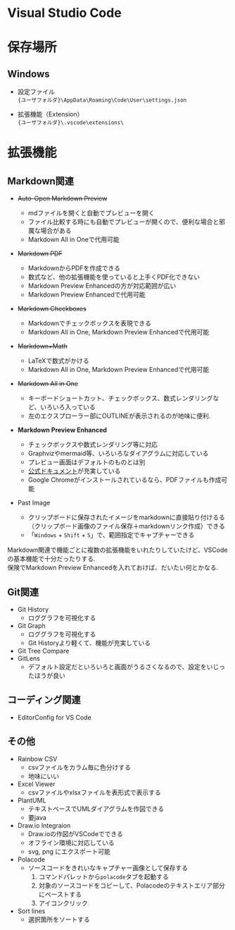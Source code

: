 # Visual Studio Code

# 保存場所

## Windows

- 設定ファイル  
    `{ユーザフォルダ}\AppData\Roaming\Code\User\settings.json`

- 拡張機能（Extension）  
    `{ユーザフォルダ}\.vscode\extensions\`


# 拡張機能

## Markdown関連

- ~~Auto-Open Markdown Preview~~
    - mdファイルを開くと自動でプレビューを開く
    - ファイル比較する時にも自動でプレビューが開くので、便利な場合と邪魔な場合がある
    - Markdown All in Oneで代用可能

- ~~Markdown PDF~~
    - MarkdownからPDFを作成できる
    - 数式など、他の拡張機能を使っていると上手くPDF化できない
    - Markdown Preview Enhancedの方が対応範囲が広い
    - Markdown Preview Enhancedで代用可能

- ~~Markdown Checkboxes~~
    - Markdownでチェックボックスを表現できる
    - Markdown All in One, Markdown Preview Enhancedで代用可能

- ~~Markdown+Math~~
    -  LaTeXで数式がかける
    -  Markdown All in One, Markdown Preview Enhancedで代用可能

- ~~Markdown All in One~~
    - キーボードショートカット、チェックボックス、数式レンダリングなど、いろいろ入っている
    - 左のエクスプローラー部にOUTLINEが表示されるのが地味に便利.

- **Markdown Preview Enhanced**
    - チェックボックスや数式レンダリング等に対応
    - Graphvizやmermaid等、いろいろなダイアグラムに対応している
    - プレビュー画面はデフォルトのものとは別
    - [公式ドキュメント](https://shd101wyy.github.io/markdown-preview-enhanced/#/)が充実している 
    - Google Chromeがインストールされているなら、PDFファイルも作成可能

- Past Image
    - クリップボードに保存されたイメージをmarkdownに直接貼り付けるる（クリップボード画像のファイル保存＋markdownリンク作成）できる
    - 「`Windows` + `Shift` + `S`」で、範囲指定でキャプチャーできる

Markdown関連で機能ごとに複数の拡張機能をいれたりしていたけど、VSCodeの基本機能で十分だったりする.  
保険でMarkdown Preview Enhancedを入れておけば、だいたい何とかなる.

## Git関連

- Git History
    - ロググラフを可視化する
- Git Graph
    - ロググラフを可視化する
    - Git Historyより軽くて、機能が充実している
- Git Tree Compare
- GitLens
    - デフォルト設定だといろいろと画面がうるさくなるので、設定をいじったほうが良い

## コーディング関連

- EditorConfig for VS Code

## その他

- Rainbow CSV
    - csvファイルをカラム毎に色分けする
    - 地味にいい
- Excel Viewer
    - csvファイルやxlsxファイルを表形式で表示する
- PlantUML
    - テキストベースでUMLダイアグラムを作図できる
    - 要java
- Draw.io Integraion
    - Draw.ioの作図がVSCodeでできる
    - オフライン環境に対応している
    - svg, png にエクスポート可能
- Polacode
    - ソースコードをきれいなキャプチャー画像として保存する
        1. コマンドパレットから`polacode`タブを起動する
        1. 対象のソースコードをコピーして、Polacodeのテキストエリア部分にペーストする
        1. アイコンクリック
- Sort lines
    - 選択箇所をソートする

